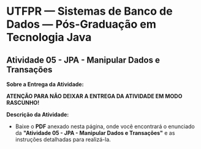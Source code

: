 # UTFPR — Sistemas de Banco de Dados — Pós-Graduação em Tecnologia Java

## Atividade 05 - JPA - Manipular Dados e Transações

**Sobre a Entrega da Atividade:**

**ATENÇÃO PARA NÃO DEIXAR A ENTREGA DA ATIVIDADE EM MODO RASCUNHO!**

**Descrição da Atividade:**
- Baixe o **PDF** anexado nesta página, onde você encontrará o enunciado da **"Atividade 05 - JPA - Manipular Dados e Transações"** e as instruções detalhadas para realizá-la.
